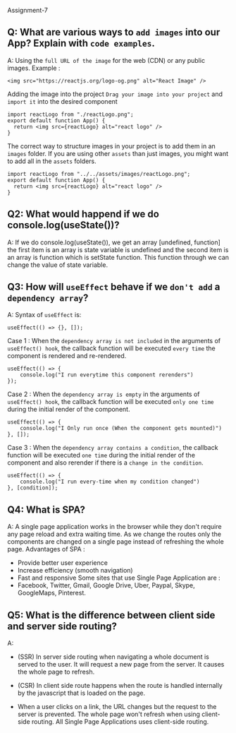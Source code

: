 Assignment-7

## Q: What are various ways to `add images` into our App? Explain with `code examples`.

A: Using the `full URL of the image` for the web (CDN) or any public images.
Example :

```
<img src="https://reactjs.org/logo-og.png" alt="React Image" />
```

Adding the image into the project
`Drag your image into your project` and `import it` into the desired component

```
import reactLogo from "./reactLogo.png";
export default function App() {
  return <img src={reactLogo} alt="react logo" />
}
```

The correct way to structure images in your project is to add them in an `images` folder. If you are using other `assets` than just images, you might want to add all in the `assets` folders.

```
import reactLogo from "../../assets/images/reactLogo.png";
export default function App() {
  return <img src={reactLogo} alt="react logo" />
}
```

## Q2: What would happend if we do console.log(useState())?

A: If we do console.log(useState()), we get an array [undefined, function] the first item is an array is state variable is undefined and the second item is an array is function which is setState function. This function through we can change the value of state variable.

## Q3: How will `useEffect` behave if we `don't add` a `dependency array`?

A: Syntax of `useEffect` is:

```
useEffect(() => {}, []);
```

Case 1 : When the `dependency array is not included` in the arguments of `useEffect() hook`, the callback function will be executed `every time` the component is rendered and re-rendered.

```
useEffect(() => {
	console.log("I run everytime this component rerenders")
});
```

Case 2 : When the `dependency array is empty` in the arguments of `useEffect() hook`, the callback function will be executed `only one time` during the initial render of the component.

```
useEffect(() => {
	console.log("I Only run once (When the component gets mounted)")
}, []);
```

Case 3 : When the `dependency array contains a condition`, the callback function will be executed `one time` during the initial render of the component and also rerender if there is a `change in the condition`.

```
useEffect(() => {
	console.log("I run every-time when my condition changed")
}, [condition]);
```

## Q4: What is SPA?

A: A single page application works in the browser while they don't require any page reload and extra waiting time. As we change the routes only the components are changed on a single page instead of refreshing the whole page.
Advantages of SPA :

- Provide better user experience
- Increase efficiency (smooth navigation)
- Fast and responsive
  Some sites that use Single Page Application are :
- Facebook, Twitter, Gmail, Google Drive, Uber, Paypal, Skype, GoogleMaps, Pinterest.

## Q5: What is the difference between client side and server side routing?

A:

- (SSR) In server side routing when navigating a whole document is served to the user. It will request a new page from the server. It causes the whole page to refresh.

- (CSR) In client side route happens when the route is handled internally by the javascript that is loaded on the page.

- When a user clicks on a link, the URL changes but the request to the server is prevented. The whole page won't refresh when using client-side routing. All Single Page Applications uses client-side routing.
